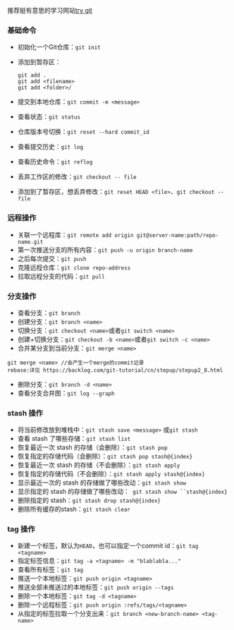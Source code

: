 推荐挺有意思的学习网站[try git](https://try.github.io/)

### 基础命令

- 初始化一个Git仓库：`git init`

- 添加到暂存区：

  ```
  git add .
  git add <filename>
  git add <folder>/
  ```

- 提交到本地仓库：`git commit -m <message>`

- 查看状态：`git status`

- 仓库版本号切换：`git reset --hard commit_id`

- 查看提交历史：`git log`

- 查看历史命令：`git reflog`

- 丢弃工作区的修改：`git checkout -- file`

- 添加到了暂存区，想丢弃修改：`git reset HEAD <file>`、``git checkout -- file``

### 远程操作

- 关联一个远程库：`git remote add origin git@server-name:path/repo-name.git`
- 第一次推送分支的所有内容：`git push -u origin branch-name`
- 之后每次提交：`git push`
- 克隆远程仓库：`git clone repo-address`
- 拉取远程分支的代码：`git pull`

### 分支操作

- 查看分支：`git branch`
- 创建分支：`git branch <name>`
- 切换分支：`git checkout <name>`或者`git switch <name>`
- 创建+切换分支：`git checkout -b <name>`或者`git switch -c <name>`
- 合并某分支到当前分支：`git merge <name>`

```
git merge <name> //会产生一个merge的commit记录
rebase:详见 https://backlog.com/git-tutorial/cn/stepup/stepup2_8.html
```

- 删除分支：`git branch -d <name>`
- 查看分支合并图：`git log --graph`

### stash 操作

- 将当前修改放到堆栈中：`git stash save <message>` 或`git stash`
- 查看 stash 了哪些存储：`git stash list`
- 恢复最近一次 stash 的存储（会删除）：`git stash pop`
- 恢复指定的存储代码（会删除）：`git stash pop stash@{index}`
- 恢复最近一次 stash 的存储（不会删除）：`git stash apply`
- 恢复指定的存储代码（不会删除）：`git stash apply stash@{index}`
- 显示最近一次的 stash 的存储做了哪些改动：` git stash show `
- 显示指定的 stash 的存储做了哪些改动：` git stash show ``stash@{index}`
- 删除指定的 stash：`git stash drop stash@{index}`
- 删除所有缓存的stash：`git stash clear`

### tag 操作

- 新建一个标签，默认为`HEAD`，也可以指定一个commit id：`git tag <tagname>`
- 指定标签信息：`git tag -a <tagname> -m "blablabla..."`
- 查看所有标签：`git tag`
- 推送一个本地标签：`git push origin <tagname>`
- 推送全部未推送过的本地标签：`git push origin --tags`
- 删除一个本地标签：`git tag -d <tagname>`
- 删除一个远程标签：`git push origin :refs/tags/<tagname>`
- 从指定的标签拉取一个分支出来：`git branch <new-branch-name> <tag-name> `